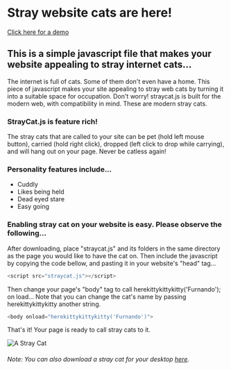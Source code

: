 # Stray website cats are here!
[Click here for a demo](http://tetrageddon.com/straycat)
## This is a simple javascript file that makes your website appealing to stray internet cats...
The internet is full of cats. Some of them don't even have a home. This piece of javascript makes your site appealing to stray web cats by turning it into a suitable space for occupation.
Don't worry! straycat.js is built for the modern web, with compatibility in mind. These are modern stray cats. 

### StrayCat.js is feature rich!

The stray cats that are called to your site can be pet (hold left mouse button), carried (hold right click), dropped (left click to drop while carrying), and will hang out on your page. Never be catless again! 

### Personality features include...
* Cuddly
* Likes being held
* Dead eyed stare
* Easy going

### Enabling stray cat on your website is easy. Please observe the following...

After downloading, place "straycat.js" and its folders in the same directory as the page you would like to have the cat on.
Then include the javascript by copying the code bellow, and pasting it in your website's "head" tag...

```javascript
<script src="straycat.js"></script>	
```

Then change your page's "body" tag to call herekittykittykitty('Furnando'); on load...
Note that you can change the cat's name by passing herekittykittykitty another string. 

```javascript
<body onload="herekittykittykitty('Furnando')">
```

That's it! Your page is ready to call stray cats to it.

![A Stray Cat](http://tetrageddon.com/straycat/straycat_images/IMG_CAT_IDLE.gif)

###### Note: You can also download a stray cat for your desktop [here](https://alienmelon.itch.io/stray-cat).
